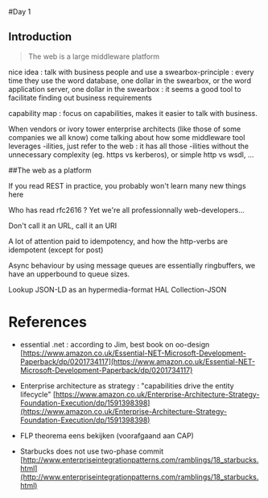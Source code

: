 
#Day 1

## Introduction

> The web is a large middleware platform

nice idea : talk with business people and use a swearbox-principle : every time they use the word database, one dollar in the swearbox, or the word application server, one dollar in the swearbox : it seems a good tool to facilitate finding out business requirements

capability map : focus on capabilities, makes it easier to talk with business.


When vendors or ivory tower enterprise architects (like those of some companies we all know) come talking about how some middleware tool leverages -ilities, just refer to the web : it has all those -ilities without the unnecessary complexity (eg. https vs kerberos), or simple http vs wsdl, ...

##The web as a platform

If you read REST in practice, you probably won't learn many new things here

Who has read rfc2616 ? Yet we're all professionnally web-developers...

Don't call it an URL, call it an URI

A lot of attention paid to idempotency, and how the http-verbs are idempotent (except for post)

Async behaviour by using message queues are essentially ringbuffers, we have an upperbound to queue sizes.

Lookup JSON-LD as an hypermedia-format HAL Collection-JSON




# References 

* essential .net : according to Jim, best book on oo-design [https://www.amazon.co.uk/Essential-NET-Microsoft-Development-Paperback/dp/0201734117](https://www.amazon.co.uk/Essential-NET-Microsoft-Development-Paperback/dp/0201734117)

* Enterprise architecture as strategy : "capabilities drive the entity lifecycle" [https://www.amazon.co.uk/Enterprise-Architecture-Strategy-Foundation-Execution/dp/1591398398](https://www.amazon.co.uk/Enterprise-Architecture-Strategy-Foundation-Execution/dp/1591398398)

* FLP theorema eens bekijken (voorafgaand aan CAP)

* Starbucks does not use two-phase commit [http://www.enterpriseintegrationpatterns.com/ramblings/18_starbucks.html](http://www.enterpriseintegrationpatterns.com/ramblings/18_starbucks.html)
